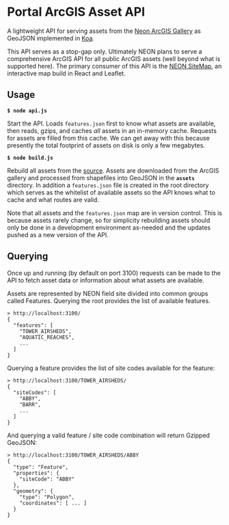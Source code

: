 # Portal ArcGIS Asset API

A lightweight API for serving assets from the [Neon ArcGIS Gallery](https://neon.maps.arcgis.com/home/gallery.html) as GeoJSON implemented in [Koa](https://koajs.com/).

This API serves as a stop-gap only. Ultimately NEON plans to serve a comprehensive ArcGIS API for all public ArcGIS assets (well beyond what is supported here). The primary consumer of this API is the [NEON SiteMap](https://cert-data.neonscience.org/core-components#SiteMap), an interactive map build in React and Leaflet.

## Usage

**`$ node api.js`**

Start the API. Loads `features.json` first to know what assets are available, then reads, gzips, and caches *all* assets in an in-memory cache. Requests for assets are filled from this cache. We can get away with this because presently the total footprint of assets on disk is only a few megabytes.

**`$ node build.js`**

Rebuild all assets from the [source](https://neon.maps.arcgis.com/home/gallery.html). Assets are downloaded from the ArcGIS gallery and processed from shapefiles into GeoJSON in the **`assets`** directory. In addition a `features.json` file is created in the root directory which serves as the whitelist of available assets so the API knows what to cache and what routes are valid.

Note that all assets and the `features.json` map are in version control. This is because assets rarely change, so for simplicity rebuilding assets should only be done in a development environment as-needed and the updates pushed as a new version of the API.

## Querying

Once up and running (by default on port 3100) requests can be made to the API to fetch asset data or information about what assets are available.

Assets are represented by NEON field site divided into common groups called Features. Querying the root provides the list of available features.

```
> http://localhost:3100/
{
  "features": [
    "TOWER_AIRSHEDS",
    "AQUATIC_REACHES",
    ...
  ]
}
```
Querying a feature provides the list of site codes available for the feature:

```
> http://localhost:3100/TOWER_AIRSHEDS/
{
  "siteCodes": [
    "ABBY",
    "BARR",
    ...
  ]
}
```

And querying a valid feature / site code combination will return Gzipped GeoJSON:

```
> http://localhost:3100/TOWER_AIRSHEDS/ABBY
{
  "type": "Feature",
  "properties": {
    "siteCode": "ABBY"
  },
  "geometry": {
    "type": "Polygon",
    "coordinates": [ ... ]
  }
}
```
